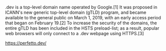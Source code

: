 .dev is a top-level domain name operated by Google.[1] It was proposed in ICANN's new generic top-level domain (gTLD) program, and became available to the general public on March 1, 2019, with an early access period that began on February 19.[2] To increase the security of the domains, the entire gTLD has been included in the HSTS preload-list; as a result, popular web browsers will only connect to a .dev webpage using HTTPS.[3]


https://perfetto.dev/